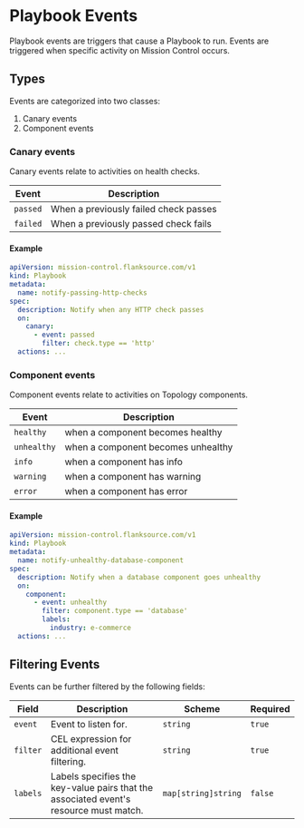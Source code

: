 # Playbook Events

Playbook events are triggers that cause a Playbook to run. Events are triggered when specific activity on Mission Control occurs.

## Types

Events are categorized into two classes:

1. Canary events
2. Component events

### Canary events

Canary events relate to activities on health checks.

| Event    | Description                           |
| -------- | ------------------------------------- |
| `passed` | When a previously failed check passes |
| `failed` | When a previously passed check fails  |

#### Example

```yaml
apiVersion: mission-control.flanksource.com/v1
kind: Playbook
metadata:
  name: notify-passing-http-checks
spec:
  description: Notify when any HTTP check passes
  on:
    canary:
      - event: passed
        filter: check.type == 'http'
  actions: ...
```

### Component events

Component events relate to activities on Topology components.

| Event       | Description                        |
| ----------- | ---------------------------------- |
| `healthy`   | when a component becomes healthy   |
| `unhealthy` | when a component becomes unhealthy |
| `info`      | when a component has info          |
| `warning`   | when a component has warning       |
| `error`     | when a component has error         |

#### Example

```yaml
apiVersion: mission-control.flanksource.com/v1
kind: Playbook
metadata:
  name: notify-unhealthy-database-component
spec:
  description: Notify when a database component goes unhealthy
  on:
    component:
      - event: unhealthy
        filter: component.type == 'database'
        labels:
          industry: e-commerce
  actions: ...
```

## Filtering Events

Events can be further filtered by the following fields:

| Field    | Description                                                                           | Scheme              | Required |
| -------- | ------------------------------------------------------------------------------------- | ------------------- | -------- |
| `event`  | Event to listen for.                                                                  | `string`            | `true`   |
| `filter` | CEL expression for additional event filtering.                                        | `string`            | `true`   |
| `labels` | Labels specifies the key-value pairs that the associated event's resource must match. | `map[string]string` | `false`  |

